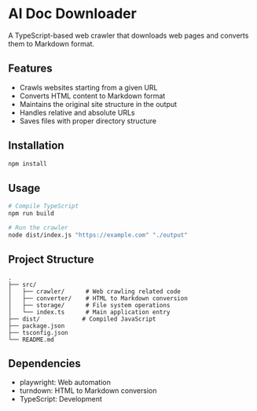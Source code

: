 # AI Doc Downloader

A TypeScript-based web crawler that downloads web pages and converts them to Markdown format.

## Features

- Crawls websites starting from a given URL
- Converts HTML content to Markdown format
- Maintains the original site structure in the output
- Handles relative and absolute URLs
- Saves files with proper directory structure

## Installation

```bash
npm install
```

## Usage

```bash
# Compile TypeScript
npm run build

# Run the crawler
node dist/index.js "https://example.com" "./output"
```

## Project Structure

```
.
├── src/
│   ├── crawler/      # Web crawling related code
│   ├── converter/    # HTML to Markdown conversion
│   ├── storage/      # File system operations
│   └── index.ts      # Main application entry
├── dist/            # Compiled JavaScript
├── package.json
├── tsconfig.json
└── README.md
```

## Dependencies

- playwright: Web automation
- turndown: HTML to Markdown conversion
- TypeScript: Development
